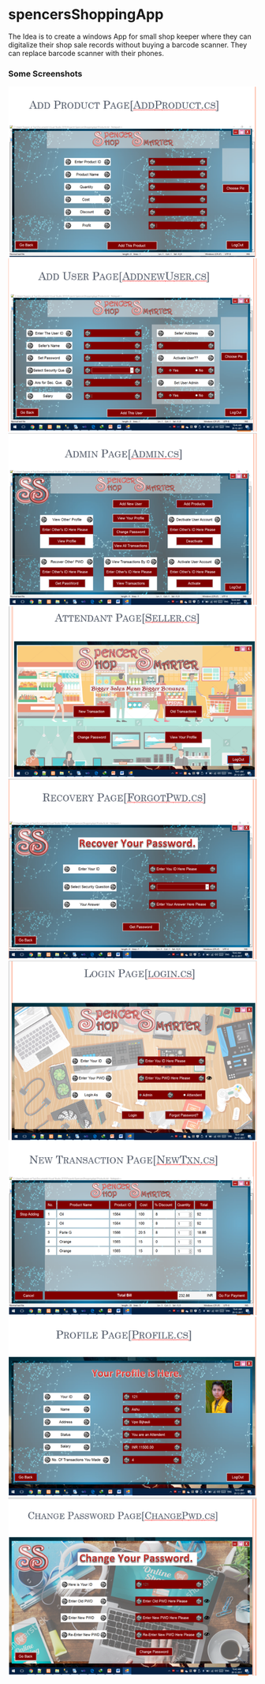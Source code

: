 # spencersShoppingApp
The Idea is to create a windows App for small shop keeper where they can digitalize their shop sale records without buying a barcode scanner. 
They can replace barcode scanner with their phones.

### Some Screenshots

<img src="Gallery/addProduct.PNG">
<img src="Gallery/addUser.PNG">
<img src="Gallery/admin.PNG">
<img src="Gallery/Attendent.png">
<img src="Gallery/forgot pwd.PNG">
<img src="Gallery/login.png">
<img src="Gallery/new txn.PNG">
<img src="Gallery/profilePage.PNG">
<img src="Gallery/pwd change.PNG">
